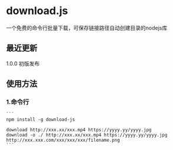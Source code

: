 # download.js

一个免费的命令行批量下载，可保存链接路径自动创建目录的nodejs库

## 最近更新

1.0.0 初版发布

## 使用方法

### 1.命令行
    ```
    npm install -g download-js
    
    download http://xxx.xx/xxx.mp4 https://yyyy.yy/yyyy.jpg
    download -o ./ http://xxx.xx/xxx.mp4 https://yyyy.yy/yyyy.jpg http://xxx.xxx.com/xxx/xxx/xxx/filename.png
    ```

